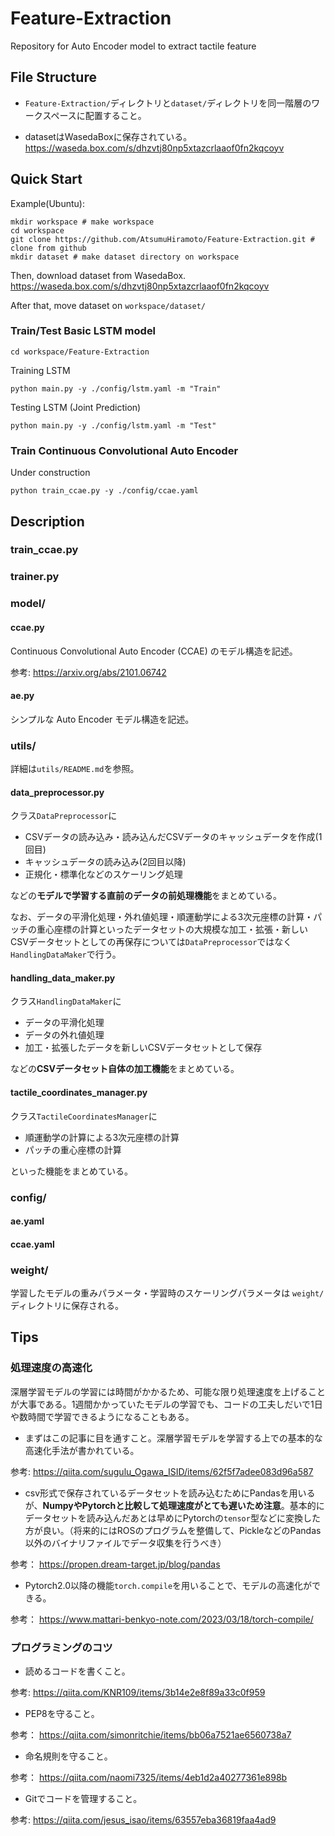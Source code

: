 # Feature-Extraction
Repository for Auto Encoder model to extract tactile feature

## File Structure
- `Feature-Extraction/`ディレクトリと`dataset/`ディレクトリを同一階層のワークスペースに配置すること。

- datasetはWasedaBoxに保存されている。
https://waseda.box.com/s/dhzvtj80np5xtazcrlaaof0fn2kqcoyv

## Quick Start
Example(Ubuntu):
```
mkdir workspace # make workspace
cd workspace
git clone https://github.com/AtsumuHiramoto/Feature-Extraction.git # clone from github
mkdir dataset # make dataset directory on workspace 
```
Then, download dataset from WasedaBox.
https://waseda.box.com/s/dhzvtj80np5xtazcrlaaof0fn2kqcoyv

After that, move dataset on `workspace/dataset/`

### Train/Test Basic LSTM model
```
cd workspace/Feature-Extraction
```
Training LSTM
```
python main.py -y ./config/lstm.yaml -m "Train"
```
Testing LSTM (Joint Prediction)
```
python main.py -y ./config/lstm.yaml -m "Test"
```

### Train Continuous Convolutional Auto Encoder
Under construction
```
python train_ccae.py -y ./config/ccae.yaml
```

## Description

### train_ccae.py

### trainer.py

### model/
#### ccae.py

Continuous Convolutional Auto Encoder (CCAE) のモデル構造を記述。

参考: https://arxiv.org/abs/2101.06742

#### ae.py

シンプルな Auto Encoder モデル構造を記述。

### utils/
詳細は`utils/README.md`を参照。

#### data_preprocessor.py

クラス`DataPreprocessor`に
- CSVデータの読み込み・読み込んだCSVデータのキャッシュデータを作成(1回目)
- キャッシュデータの読み込み(2回目以降)
- 正規化・標準化などのスケーリング処理

などの**モデルで学習する直前のデータの前処理機能**をまとめている。

なお、データの平滑化処理・外れ値処理・順運動学による3次元座標の計算・パッチの重心座標の計算といったデータセットの大規模な加工・拡張・新しいCSVデータセットとしての再保存については`DataPreprocessor`ではなく`HandlingDataMaker`で行う。

#### handling_data_maker.py

クラス`HandlingDataMaker`に
- データの平滑化処理
- データの外れ値処理
- 加工・拡張したデータを新しいCSVデータセットとして保存

などの**CSVデータセット自体の加工機能**をまとめている。

#### tactile_coordinates_manager.py

クラス`TactileCoordinatesManager`に
- 順運動学の計算による3次元座標の計算
- パッチの重心座標の計算

といった機能をまとめている。

### config/

#### ae.yaml

#### ccae.yaml

### weight/

学習したモデルの重みパラメータ・学習時のスケーリングパラメータは `weight/` ディレクトリに保存される。

## Tips
### 処理速度の高速化
深層学習モデルの学習には時間がかかるため、可能な限り処理速度を上げることが大事である。1週間かかっていたモデルの学習でも、コードの工夫しだいで1日や数時間で学習できるようになることもある。

- まずはこの記事に目を通すこと。深層学習モデルを学習する上での基本的な高速化手法が書かれている。

参考: https://qiita.com/sugulu_Ogawa_ISID/items/62f5f7adee083d96a587

- csv形式で保存されているデータセットを読み込むためにPandasを用いるが、**NumpyやPytorchと比較して処理速度がとても遅いため注意**。基本的にデータセットを読み込んだあとは早めにPytorchの`tensor`型などに変換した方が良い。（将来的にはROSのプログラムを整備して、PickleなどのPandas以外のバイナリファイルでデータ収集を行うべき）

参考： https://propen.dream-target.jp/blog/pandas

- Pytorch2.0以降の機能`torch.compile`を用いることで、モデルの高速化ができる。

参考： https://www.mattari-benkyo-note.com/2023/03/18/torch-compile/

### プログラミングのコツ

- 読めるコードを書くこと。

参考: https://qiita.com/KNR109/items/3b14e2e8f89a33c0f959

- PEP8を守ること。

参考： https://qiita.com/simonritchie/items/bb06a7521ae6560738a7

- 命名規則を守ること。

参考： https://qiita.com/naomi7325/items/4eb1d2a40277361e898b

- Gitでコードを管理すること。

参考: https://qiita.com/jesus_isao/items/63557eba36819faa4ad9